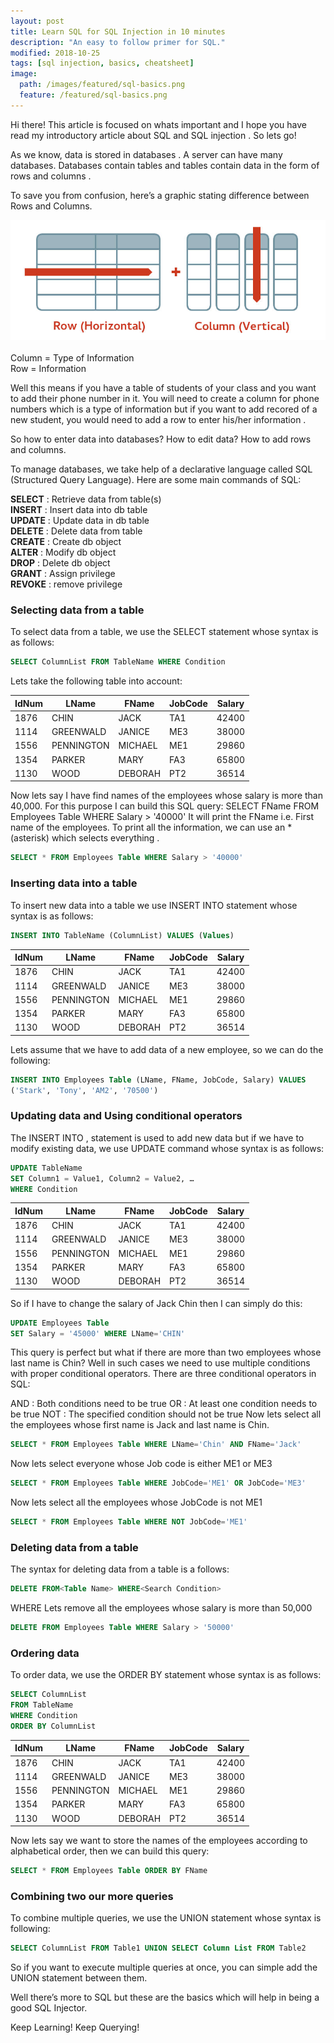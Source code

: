 ```yaml
---
layout: post
title: Learn SQL for SQL Injection in 10 minutes
description: "An easy to follow primer for SQL."
modified: 2018-10-25
tags: [sql injection, basics, cheatsheet]
image:
  path: /images/featured/sql-basics.png
  feature: /featured/sql-basics.png
---
```


Hi there! This article is focused on whats important and I hope you have read my introductory article about SQL and SQL injection . So lets go!

As we know, data is stored in databases . A server can have many databases. Databases contain tables and tables contain data in the form of rows and columns .

<!--more-->

To save you from confusion, here’s a graphic stating difference between Rows and Columns.

![rows vs columns](/images/row-vs-column.jpg)

Column = Type of Information \
Row = Information

Well this means if you have a table of students of your class and you want to add their phone number in it. You will need to create a column for phone numbers which is a type of information but if you want to add recored of a new student, you would need to add a row to enter his/her information .

So how to enter data into databases? How to edit data? How to add rows and columns.

To manage databases, we take help of a declarative language called SQL (Structured Query Language). Here are some main commands of SQL:

**SELECT** : Retrieve data from table(s) \
**INSERT** : Insert data into db table \
**UPDATE** : Update data in db table \
**DELETE** : Delete data from table \
**CREATE** : Create db object \
**ALTER** : Modify db object \
**DROP** : Delete db object \
**GRANT** : Assign privilege \
**REVOKE** : remove privilege


### Selecting data from a table

To select data from a table, we use the SELECT statement whose syntax is as follows:

```sql
SELECT ColumnList FROM TableName WHERE Condition
```

Lets take the following table into account:

|IdNum|LName|FName|JobCode|Salary|
|-----|-----|-----|-------|------|
|1876|CHIN|JACK|TA1|42400|
|1114|GREENWALD|JANICE|ME3|38000|
|1556|PENNINGTON|MICHAEL|ME1|29860|
|1354|PARKER|MARY|FA3|65800|
|1130|WOOD|DEBORAH|PT2|36514|

Now lets say I have find names of the employees whose salary is more than 40,000. For this purpose I can build this SQL query:
SELECT FName FROM Employees Table WHERE Salary > '40000'
It will print the FName i.e. First name of the employees. To print all the information, we can use an * (asterisk) which selects everything .

```sql
SELECT * FROM Employees Table WHERE Salary > '40000'
```

### Inserting data into a table
To insert new data into a table we use INSERT INTO statement whose syntax is as follows:
```sql
INSERT INTO TableName (ColumnList) VALUES (Values)
```

|IdNum|LName|FName|JobCode|Salary|
|-----|-----|-----|-------|------|
|1876|CHIN|JACK|TA1|42400|
|1114|GREENWALD|JANICE|ME3|38000|
|1556|PENNINGTON|MICHAEL|ME1|29860|
|1354|PARKER|MARY|FA3|65800|
|1130|WOOD|DEBORAH|PT2|36514|

Lets assume that we have to add data of a new employee, so we can do the following:

```sql
INSERT INTO Employees Table (LName, FName, JobCode, Salary) VALUES
('Stark', 'Tony', 'AM2', '70500')
```

### Updating data and Using conditional operators

The INSERT INTO , statement is used to add new data but if we have to modify existing data, we use UPDATE command whose syntax is as follows:

```sql
UPDATE TableName
SET Column1 = Value1, Column2 = Value2, …
WHERE Condition
```

|IdNum|LName|FName|JobCode|Salary|
|-----|-----|-----|-------|------|
|1876|CHIN|JACK|TA1|42400|
|1114|GREENWALD|JANICE|ME3|38000|
|1556|PENNINGTON|MICHAEL|ME1|29860|
|1354|PARKER|MARY|FA3|65800|
|1130|WOOD|DEBORAH|PT2|36514|

So if I have to change the salary of Jack Chin then I can simply do this:

```sql
UPDATE Employees Table
SET Salary = '45000' WHERE LName='CHIN'
```

This query is perfect but what if there are more than two employees whose last name is Chin? Well in such cases we need to use multiple conditions with proper conditional operators. There are three conditional operators in SQL:

AND : Both conditions need to be true
OR : At least one condition needs to be true
NOT : The specified condition should not be true
Now lets select all the employees whose first name is Jack and last name is Chin.

```sql
SELECT * FROM Employees Table WHERE LName='Chin' AND FName='Jack'
```
Now lets select everyone whose Job code is either ME1 or ME3

```sql
SELECT * FROM Employees Table WHERE JobCode='ME1' OR JobCode='ME3'
```
Now lets select all the employees whose JobCode is not ME1

```sql
SELECT * FROM Employees Table WHERE NOT JobCode='ME1'
```

### Deleting data from a table
The syntax for deleting data from a table is a follows:

```sql
DELETE FROM<Table Name> WHERE<Search Condition>
```

WHERE Lets remove all the employees whose salary is more than 50,000

```sql
DELETE FROM Employees Table WHERE Salary > '50000'
```

### Ordering data

To order data, we use the ORDER BY statement whose syntax is as follows:

```sql
SELECT ColumnList
FROM TableName
WHERE Condition
ORDER BY ColumnList
```

|IdNum|LName|FName|JobCode|Salary|
|-----|-----|-----|-------|------|
|1876|CHIN|JACK|TA1|42400|
|1114|GREENWALD|JANICE|ME3|38000|
|1556|PENNINGTON|MICHAEL|ME1|29860|
|1354|PARKER|MARY|FA3|65800|
|1130|WOOD|DEBORAH|PT2|36514|

Now lets say we want to store the names of the employees according to alphabetical order, then we can build this query:
```sql
SELECT * FROM Employees Table ORDER BY FName
```

### Combining two our more queries

To combine multiple queries, we use the UNION statement whose syntax is following:

```sql
SELECT ColumnList FROM Table1 UNION SELECT Column List FROM Table2
```

So if you want to execute multiple queries at once, you can simple add the UNION statement between them.

Well there’s more to SQL but these are the basics which will help in being a good SQL Injector.

Keep Learning! Keep Querying!
